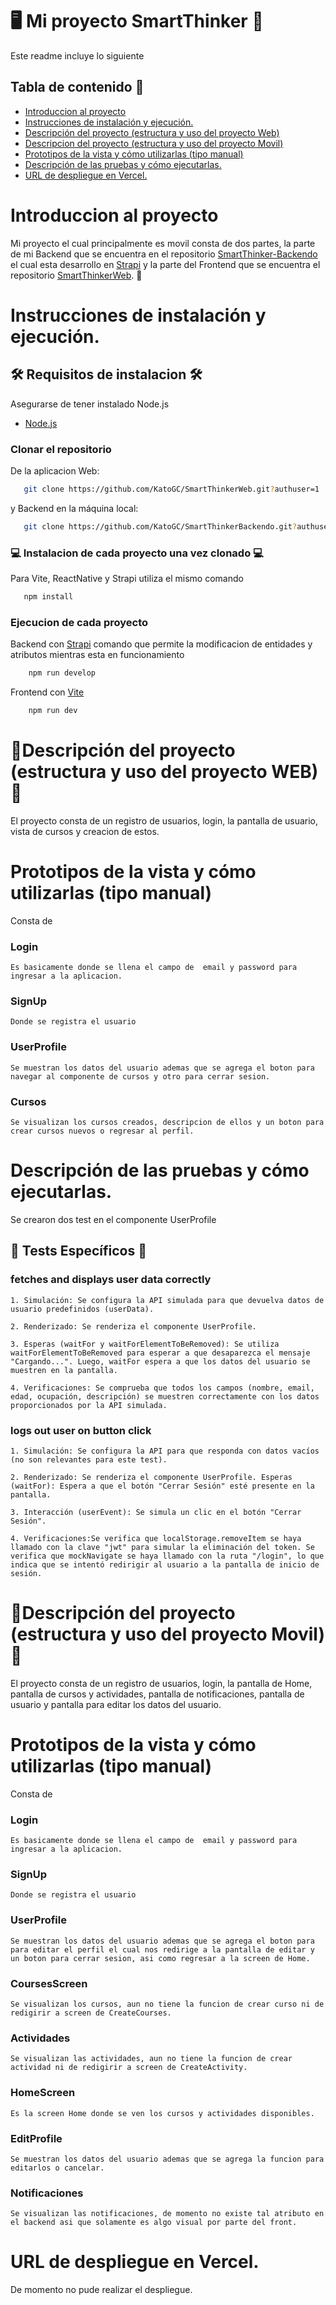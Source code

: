 # 🖥️ Mi proyecto SmartThinker 📱
Este readme incluye lo siguiente

## Tabla de contenido 🚀
- [Introduccion al proyecto](#introduccion-al-proyecto)
- [Instrucciones de instalación y ejecución.](#instrucciones-de-instalación-y-ejecución)
- [Descripción del proyecto (estructura y uso del proyecto Web)](#descripción-del-proyecto-estructura-y-uso-del-proyecto-web)
- [Descripcion del proyecto (estructura y uso del proyecto Movil)](#descripcion-del-proyecto-estructura-y-uso-del-proyecto-movil)
- [Prototipos de la vista y cómo utilizarlas (tipo manual)](#prototipos-de-la-vista-y-cómo-utilizarlas-tipo-manual)
- [Descripción de las pruebas y cómo ejecutarlas.](#prototipos-de-la-vista-y-cómo-utilizarlas-tipo-manual)
- [URL de despliegue en Vercel.](#url-de-despliegue-en-vercel)

# Introduccion al proyecto

Mi proyecto el cual principalmente es movil consta de dos partes, la parte de mi Backend que se encuentra en el repositorio [SmartThinker-Backendo](https://github.com/KatoGC/SmartThinkerBackendo.git?authuser=1) el cual esta desarrollo en [Strapi](https://strapi.io/) y la parte del Frontend que se encuentra el repositorio [SmartThinkerWeb](https://github.com/KatoGC/SmartThinkerWeb.git?authuser=1). 🤖

# Instrucciones de instalación y ejecución.

## 🛠️ Requisitos de instalacion 🛠️ 

Asegurarse de tener instalado Node.js

- [Node.js](https://nodejs.org/en)

### Clonar el repositorio
De la aplicacion Web:

```sh
   git clone https://github.com/KatoGC/SmartThinkerWeb.git?authuser=1
```
 y Backend en la máquina local:
```sh
   git clone https://github.com/KatoGC/SmartThinkerBackendo.git?authuser=1
 ```
### 💻 Instalacion de cada proyecto una vez clonado 💻
Para Vite, ReactNative y Strapi utiliza el mismo comando
```sh
   npm install
```
### Ejecucion de cada proyecto
Backend con [Strapi](https://strapi.io/) comando que permite la modificacion de entidades y atributos mientras esta en funcionamiento
```sh
    npm run develop
```

Frontend con [Vite](https://vitejs.dev/guide) 
```sh
    npm run dev
```
# 📕Descripción del proyecto (estructura y uso del proyecto WEB)📕
El proyecto consta de un registro de usuarios, login, la pantalla de usuario, vista de cursos y creacion de estos.
# Prototipos de la vista y cómo utilizarlas (tipo manual)
Consta de 
### Login
``` 
Es basicamente donde se llena el campo de  email y password para ingresar a la aplicacion.
```
### SignUp
```
Donde se registra el usuario
```

### UserProfile 
```
Se muestran los datos del usuario ademas que se agrega el boton para navegar al componente de cursos y otro para cerrar sesion.
```
### Cursos
```
Se visualizan los cursos creados, descripcion de ellos y un boton para crear cursos nuevos o regresar al perfil.
```
# Descripción de las pruebas y cómo ejecutarlas.
Se crearon dos test en el componente UserProfile

## 🧪 Tests Específicos 🧪

### fetches and displays user data correctly

```
1. Simulación: Se configura la API simulada para que devuelva datos de usuario predefinidos (userData).

2. Renderizado: Se renderiza el componente UserProfile.

3. Esperas (waitFor y waitForElementToBeRemoved): Se utiliza waitForElementToBeRemoved para esperar a que desaparezca el mensaje "Cargando...". Luego, waitFor espera a que los datos del usuario se muestren en la pantalla.

4. Verificaciones: Se comprueba que todos los campos (nombre, email, edad, ocupación, descripción) se muestren correctamente con los datos proporcionados por la API simulada.
```
### logs out user on button click
```
1. Simulación: Se configura la API para que responda con datos vacíos (no son relevantes para este test).

2. Renderizado: Se renderiza el componente UserProfile. Esperas (waitFor): Espera a que el botón "Cerrar Sesión" esté presente en la pantalla.

3. Interacción (userEvent): Se simula un clic en el botón "Cerrar Sesión".

4. Verificaciones:Se verifica que localStorage.removeItem se haya llamado con la clave "jwt" para simular la eliminación del token. Se verifica que mockNavigate se haya llamado con la ruta "/login", lo que indica que se intentó redirigir al usuario a la pantalla de inicio de sesión.
```
# 📱Descripción del proyecto (estructura y uso del proyecto Movil)📱
El proyecto consta de un registro de usuarios, login, la pantalla de Home, pantalla de cursos y actividades, pantalla de notificaciones, pantalla de usuario y pantalla para editar los datos del usuario.
# Prototipos de la vista y cómo utilizarlas (tipo manual)
Consta de 
### Login
``` 
Es basicamente donde se llena el campo de  email y password para ingresar a la aplicacion.
```
### SignUp
```
Donde se registra el usuario
```
### UserProfile 
```
Se muestran los datos del usuario ademas que se agrega el boton para para editar el perfil el cual nos redirige a la pantalla de editar y un boton para cerrar sesion, asi como regresar a la screen de Home.
```
### CoursesScreen
```
Se visualizan los cursos, aun no tiene la funcion de crear curso ni de redigirir a screen de CreateCourses.
```
### Actividades
``` 
Se visualizan las actividades, aun no tiene la funcion de crear actividad ni de redigirir a screen de CreateActivity.
```
### HomeScreen
```
Es la screen Home donde se ven los cursos y actividades disponibles.
```

### EditProfile 
```
Se muestran los datos del usuario ademas que se agrega la funcion para editarlos o cancelar.
```
### Notificaciones
```
Se visualizan las notificaciones, de momento no existe tal atributo en el backend asi que solamente es algo visual por parte del front.
```
# URL de despliegue en Vercel.
De momento no pude realizar el despliegue.
